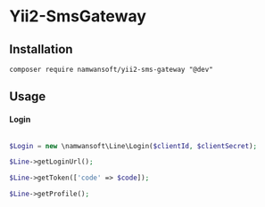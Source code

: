 # Yii2-SmsGateway

## Installation

```
composer require namwansoft/yii2-sms-gateway "@dev"
```

## Usage

#### Login

```php

$Login = new \namwansoft\Line\Login($clientId, $clientSecret);

$Line->getLoginUrl();

$Line->getToken(['code' => $code]);

$Line->getProfile();

```
